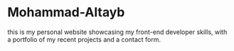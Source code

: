 # Mohammad-Altayb
this is my personal website showcasing my front-end developer skills, with a portfolio of my recent projects and a contact form. 
